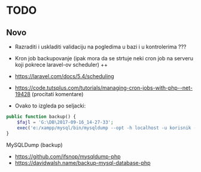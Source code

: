 # TODO

## Novo

- Razraditi i uskladiti validaciju na pogledima u bazi i u kontrolerima ???

- Kron job backupovanje (ipak mora da se strtuje neki cron job na serveru koji pokrece laravel-ov scheduler) ++
- https://laravel.com/docs/5.4/scheduling

- https://code.tutsplus.com/tutorials/managing-cron-jobs-with-php--net-19428 (procitati komentare)


- Ovako to izgleda po seljacki:
```php
public function backup() {
    $fajl = 'G:\DB\2017-09-16_14-27-33';
    exec('e:/xampp/mysql/bin/mysqldump --opt -h localhost -u korisnik -plozinka baza > ' . $fajl);
}
```

MySQLDump (backup)
- https://github.com/ifsnop/mysqldump-php
- https://davidwalsh.name/backup-mysql-database-php

